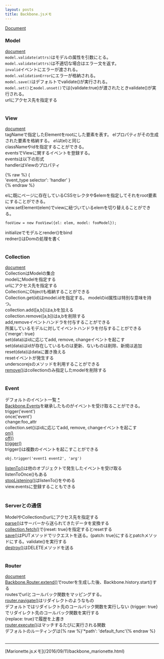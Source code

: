 ```yaml
---
layout: posts
title: Backbone.jsメモ
---
```

[Document](http://backbonejs.org/)  

### Model
[document](http://backbonejs.org/#Model)  
`model.validate(attrs)`はモデルの属性を引数にとる。  
`model.validate(attrs)`は不適切な場合はエラー文を返す。  
`invalid`イベントにエラーが渡される。   
`model.validationError`にエラーが格納される。  
`model.save()`はデフォルトでvalidate()が実行される。  
`model.set()`と`model.unset()`では{validate:true}が渡されたときvalidate()が実行される。  
urlにアクセス先を指定する  
<br>

### View
[document](http://backbonejs.org/#View)  
tagNameで指定したElementをrootにした要素を表す。
elプロパティがその生成された要素を格納する。
$elは$(el)と同じ  
classNameやidを指定することができる。  
eventsでViewに関するイベントを登録する。  
eventsは以下の形式  
handlerはViewのプロパティ  

{% raw %}
{  
    'event_type selector': 'handler'
}  
{% endraw %}

elに既にページに存在しているCSSセレクタや$elemを指定してそれをroot要素にすることができる。  
view.setElement(elem)でviewに紐づいているelemを切り替えることができる。   

```
fooView = new FooView({el: elem, model: fooModel});
```

initializeでモデルとrender()をbind    
redner()はDomの処理を書く  
<br>

### Collection
[document](http://backbonejs.org/#Collection)  
CollectionはModelの集合  
modelにModelを指定する  
urlにアクセス先を指定する  
CollectionにObjectも格納することができる  
Collection.get(id)はmodel.idを指定する。 
modelのid属性は特別な意味を持つ。  
collection.add([a,b])はa,bを加える  
collection.remove([a,b])はa,bを削除する  
add,removeイベントハンドラを付与することができる  
所属しているモデルに対してイベントハンドラを付与することができる  
{'merge': true}  
set(data)はidに応じてadd, remove, changeイベントを起こす  
set(data)はidが存在しているものは更新、ないものは削除、新規は追加   
reset(data)はdataに置き換える  
resetイベントが発生する  
underscorejsのメソッドを利用することができる  
[remove()](http://backbonejs.org/#Collection-remove)はcollectionのみ指定したmodelを削除する  
<br>

### Event
デフォルトのイベント一覧 [\*](http://backbonejs.org/#Events-catalog)  
[Backbone.Events](http://backbonejs.org/#Events)を継承したものがイベントを受け取ることができる。   
trigger('event')  
once('event')  
change:foo_attr  
collection.set()はidに応じてadd, remove, changeイベントを起こす  
[on()](http://backbonejs.org/#Events-on)  
[off()](http://backbonejs.org/#Events-off)  
[trigger()](http://backbonejs.org/#Events-trigger)  
trigger()は複数のイベントを起こすことができる  

```
obj.trigger('event1 event2', 'arg')
```

[listenTo()](http://backbonejs.org/#Events-listenTo)は他のオブジェクトで発生したイベントを受け取る  
listenToOnce()もある  
[stopListening()](http://backbonejs.org/#Events-stopListening)はlistenTo()をやめる  
view.eventsに登録することもできる  
<br>

### Serverとの通信
ModelやCollectionのurlにアクセス先を指定する  
[parse()](http://backbonejs.org/#Model-parse)はサーバーから送られてきたデータを変換する  
[collection.fetch()](http://backbonejs.org/#Collection-fetch)で{reset: true}を指定するとresetする  
[save()](http://backbonejs.org/#Model-save)はPUTメソッドでリクエストを送る。{patch: true}にするとpatchメソッドにする。validate()を実行する  
[destroy()](http://backbonejs.org/#Model-destroy)はDELETEメソッドを送る  
<br>

### Router
[document](http://backbonejs.org/#Router)  
[Backbone.Router.extend()](http://backbonejs.org/#Router-extend)でrouterを生成した後、Backbone.history.start()する  
routesでurlとコールバック関数をマッピングする。  
[router.navigate()](http://backbonejs.org/#Router-navigate)はリダイレクトのようなもの  
デフォルトではリダイレクト先のコールバック関数を実行しない 
{trigger: true}でリダイレクト先のコールバック関数を実行する  
{replace: true}で履歴を上書き  
[router.execute()](http://backbonejs.org/#Router-execute)はマッチするたびに実行される関数  
デフォルトのルーティングは{% raw %}'*path':  'default_func'{% endraw %}  
<br>

<hr>
[Marionette.jsメモ](/2016/09/11/backbone_marionette.html)

















